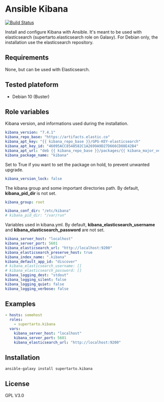 # Ansible Kibana
[![Build Status](https://travis-ci.org/supertarto/ansible-kibana.svg?branch=master)](https://travis-ci.org/supertarto/ansible-kibana)

Install and configure Kibana with Ansible. It's meant to be used with elasticsearch (supertarto.elasticsearch role on Galaxy). For Debian only, the installation use the elasticsearch repository.

## Requirements
None, but can be used with Elasticsearch.

## Tested plateform
* Debian 10 (Buster)

## Role variables
Kibana version, and informations used during the installation.
```yml
kibana_version: "7.4.1"
kibana_repo_base: "https://artifacts.elastic.co"
kibana_apt_key: "{{ kibana_repo_base }}/GPG-KEY-elasticsearch"
kibana_apt_key_id: "46095ACC8548582C1A2699A9D27D666CD88E42B4"
kibana_apt_url: "deb {{ kibana_repo_base }}/packages/{{ kibana_major_version }}/apt stable main"
kibana_package_name: "kibana"
```
Set to True if you want to set the package on hold, to prevent unwanted upgrade.
```yml
kibana_version_lock: false
```
The kibana group and some important directories path. By default, **kibana_pid_dir** is not set.
```yml
kibana_group: root

kibana_conf_dir: "/etc/kibana"
# kibana_pid_dir: "/var/run"
```
Variables used in kibana.yml. By default, **kibana_elasticsearch_username** and **kibana_elasticsearch_password** are not set.
```yml
kibana_server_host: "localhost"
kibana_server_port: 5601
kibana_elasticsearch_url: "http://localhost:9200"
kibana_elasticsearch_preserve_host: true
kibana_index_name: ".kibana"
kibana_default_app_id: "discover"
# kibana_elasticsearch_username: []
# kibana_elasticsearch_password: []
kibana_logging_dest: "stdout"
kibana_logging_silent: false
kibana_logging_quiet: false
kibana_logging_verbose: false
```
## Examples
```yml
- hosts: somehost
  roles:
    - supertarto.kibana
  vars:
    kibana_server_host: "localhost"
    kibana_server_port: 5601
    kibana_elasticsearch_url: "http://localhost:9200"
```

## Installation
```
ansible-galaxy install supertarto.kibana
```
## License
GPL V3.0
